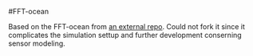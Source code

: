 #FFT-ocean

Based on the FFT-ocean from [an external repo](https://github.com/gasgiant/FFT-Ocean). Could not fork it since it complicates the simulation settup and further development conserning sensor modeling.